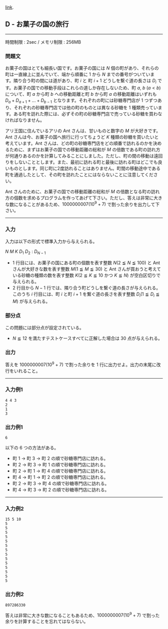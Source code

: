 [link](http://arc020.contest.atcoder.jp/tasks/arc020_4).

## D - お菓子の国の旅行

----------

時間制限 : 2sec / メモリ制限 : 256MB

### 問題文

お菓子の国はとても細長い国です。お菓子の国には $N$ 個の町があり、それらの町は一直線上に並んでいて、端から順番に $1$ から $N$ までの番号がついています。隣り合う町の間には道があり、町 $i$ と 町 $i+1$ どうしを繋ぐ道の長さは $D_i$ です。お菓子の国での移動手段はこれらの道しか存在しないため、町 $a$, $b$ ($a < b$) について、町 $a$ から町 $b$ への移動距離と町 $b$ から町 $a$ の移動距離はいずれも $D_a + D_{a+1} + ... + D_{b-1}$ となります。それぞれの町には砂糖専門店が $1$ つずつあり、それぞれの砂糖専門店では他の町のものとは異なる砂糖を $1$ 種類売っています。ある町を訪れた際には、必ずその町の砂糖専門店で売っている砂糖を買わなければなりません。

アリ王国に住んでいるアリの Ant さんは、甘いものと数字の $M$ が大好きです。Ant さんは今、お菓子の国へ旅行に行ってちょうど $K$ 種類の砂糖を買いたいと考えています。Ant さんは、どの町の砂糖専門店をどの順番で訪れるのかを決めるために、まずはお菓子の国での移動距離の総和が $M$ の倍数である町の訪れ方が何通りあるのかを計算してみることにしました。ただし、町の間の移動は遠回りをしないこととします。また、最初に訪れる町と最後に訪れる町はどこでも良いものとします。同じ町に2度訪れることはありません。町間の移動途中である町を通過したとして、その町を訪れたことにはならないことに注意してください。

Ant さんのために、お菓子の国での移動距離の総和が $M$ の倍数となる町の訪れ方の個数を求めるプログラムを作ってあげて下さい。ただし、答えは非常に大きな数になることがあるため、$1000000007(10^9+7)$ で割った余りを出力して下さい。

----------

### 入力

入力は以下の形式で標準入力から与えられる。

>
$N$ $M$ $K$
$D_1$
$D_2$
:
$D_{N-1}$


* $1$ 行目には、お菓子の国にある町の個数を表す整数 $N (2 ≦ N ≦ 100)$ と Ant さんが大好きな数を表す整数 $M (1 ≦ M ≦ 30)$ と Ant さんが買おうと考えている砂糖の種類の数を表す整数 $K (2 ≦ K ≦ 10$ かつ $K ≦ N)$ が空白区切りで与えられる。
* $2$ 行目から $N-1$ 行では、隣り合う町どうしを繋ぐ道の長さが与えられる。このうち $i$ 行目には、町 $i$ と町 $i+1$ を繋ぐ道の長さを表す整数 $D_i (1 ≦ D_i ≦ M)$ が与えられる。

### 部分点

この問題には部分点が設定されている。

* $N ≦ 12$ を満たすテストケースすべてに正解した場合は $30$ 点が与えられる。

### 出力

答えを $1000000007(10^9+7)$ で割った余りを $1$ 行に出力せよ。出力の末尾に改行をいれること。

----------

### 入力例1

```
4 4 3
2
1
3
```

### 出力例1

```
6
```

以下の $6$ つの方法がある。

* 町 $1$ → 町 $3$ → 町 $2$ の順で砂糖専門店に訪れる。
* 町 $2$ → 町 $3$ → 町 $1$ の順で砂糖専門店に訪れる。
* 町 $2$ → 町 $1$ → 町 $4$ の順で砂糖専門店に訪れる。
* 町 $4$ → 町 $1$ → 町 $2$ の順で砂糖専門店に訪れる。
* 町 $2$ → 町 $3$ → 町 $4$ の順で砂糖専門店に訪れる。
* 町 $4$ → 町 $3$ → 町 $2$ の順で砂糖専門店に訪れる。

----------

### 入力例2

```
15 5 10
5
5
5
5
5
5
5
5
5
5
5
5
5
5
```

### 出力例2

```
897286330
```

答えは非常に大きな数になることもあるため、$1000000007(10^9+7)$ で割った余りを計算することを忘れてはならない。

